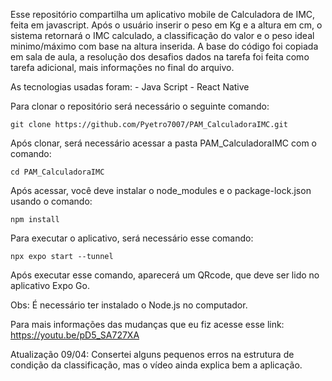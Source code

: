 Esse repositório compartilha um aplicativo mobile de Calculadora de IMC, feita em javascript. Após o usuário inserir o peso em Kg e a altura em cm, o sistema retornará o IMC calculado, a classificação do valor e o peso ideal minimo/máximo com base na altura inserida. 
A base do código foi copiada em sala de aula, a resolução dos desafios dados na tarefa foi feita como tarefa adicional, mais informações no final do arquivo.

As tecnologias usadas foram:
	- Java Script
	- React Native
 
Para clonar o repositório será necessário o seguinte comando:

	git clone https://github.com/Pyetro7007/PAM_CalculadoraIMC.git 
 
Após clonar, será necessário acessar a pasta PAM_CalculadoraIMC com o comando:

 	cd PAM_CalculadoraIMC

Após acessar, você deve instalar o node_modules e o package-lock.json usando o comando:

	npm install

 Para executar o aplicativo, será necessário esse comando:
 
	npx expo start --tunnel

Após executar esse comando, aparecerá um QRcode, que deve ser lido no aplicativo Expo Go.


Obs: É necessário ter instalado o Node.js no computador.

Para mais informações das mudanças que eu fiz acesse esse link: https://youtu.be/pD5_SA727XA

Atualização 09/04: Consertei alguns pequenos erros na estrutura de condição da classificação, mas o vídeo ainda explica bem a aplicação.
